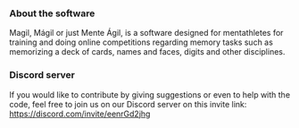 ### About the software

Magil, Mágil or just Mente Ágil, is a software designed for mentathletes for training and doing online competitions
regarding memory tasks such as memorizing a deck of cards, names and faces, digits and other disciplines.

### Discord server

If you would like to contribute by giving suggestions or even to help with the code, feel free to join us on our Discord
server on this invite link: https://discord.com/invite/eenrGd2jhg
